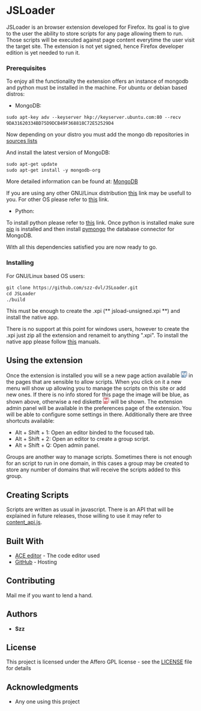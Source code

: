 # JSLoader

JSLoader is an browser extension developed for Firefox. Its goal is to give to the user the ability to store scripts for any page allowing them to run. Those scripts will be executed against page content
everytime the user visit the target site. The extension is not yet signed, hence Firefox developer edition is yet needed to run it.


### Prerequisites

To enjoy all the functionality the extension offers an instance of mongodb and python must be installed in the machine. For ubuntu or debian based distros:

- MongoDB:

```
sudo apt-key adv --keyserver hkp://keyserver.ubuntu.com:80 --recv 9DA31620334BD75D9DCB49F368818C72E52529D4

```
Now depending on your distro you must add the mongo db repositories in [sources lists](https://docs.mongodb.com/manual/tutorial/install-mongodb-on-ubuntu/#create-a-list-file-for-mongodb)

And install the latest version of MongoDB:

```
sudo apt-get update
sudo apt-get install -y mongodb-org

```

More detailed information can be found at: [MongoDB](https://docs.mongodb.com/manual/tutorial/install-mongodb-on-ubuntu/)

If you are using any other GNU/Linux distribution [this](https://docs.mongodb.com/manual/administration/install-on-linux/) link may be usefull to you.
For other OS please refer to [this](https://docs.mongodb.com/manual/installation/) link.

- Python:

To install python please refer to [this](https://wiki.python.org/moin/BeginnersGuide/Download) link. Once python is installed make sure [pip](https://pip.pypa.io/en/stable/installing/) is installed
and then install [pymongo](http://api.mongodb.com/python/current/installation.html) the database connector for MongoDB.

With all this dependencies satisfied you are now ready to go.

### Installing

For GNU/Linux based OS users:

```
git clone https://github.com/szz-dvl/JSLoader.git
cd JSLoader
./build

```

This must be enough to create the .xpi (** jsload-unsigned.xpi **) and install the native app.

There is no support at this point for windows users, however to create the .xpi just zip all the extension and renameit to anything ".xpi". To install the native app please follow [this](https://developer.mozilla.org/en-US/docs/Mozilla/Add-ons/WebExtensions/Native_manifests) manuals.

## Using the extension

Once the extension is installed you will se a new page action available ![alt text](https://github.com/szz-dvl/JSLoader/blob/master/fg/icons/blue-diskette-16.png) in the pages that are sensible to allow scripts. When you click on it a new menu will show up allowing you to manage the scripts on this site or add new ones. If there is no info stored for this page the image will be blue, as shown above, otherwise a red diskette ![alt text](https://github.com/szz-dvl/JSLoader/blob/master/fg/icons/red-diskette-16.png) will be shown. The extension admin panel will be available in the preferences page of the extension. You will be able to configure some settings in there. Additionally there are three shortcuts available:

- Alt + Shift + 1: Open an editor binded to the focused tab.
- Alt + Shift + 2: Open an editor to create a group script.
- Alt + Shift + Q: Open admin panel.

Groups are another way to manage scripts. Sometimes there is not enough for an script to run in one domain, in this cases a group may be created to store any number of domains that will receive the scripts added to this group.

## Creating Scripts

Scripts are written as usual in javascript. There is an API that will be explained in future releases, those willing to use it may refer to [content_api.js](https://github.com/szz-dvl/JSLoader/blob/master/bg/content_api.js).

## Built With

* [ACE editor](https://ace.c9.io/) - The code editor used
* [GitHub](https://github.com/) - Hosting

## Contributing

Mail me if you want to lend a hand.

## Authors

* **Szz** 

## License

This project is licensed under the Affero GPL license - see the [LICENSE](LICENSE) file for details

## Acknowledgments

* Any one using this project

